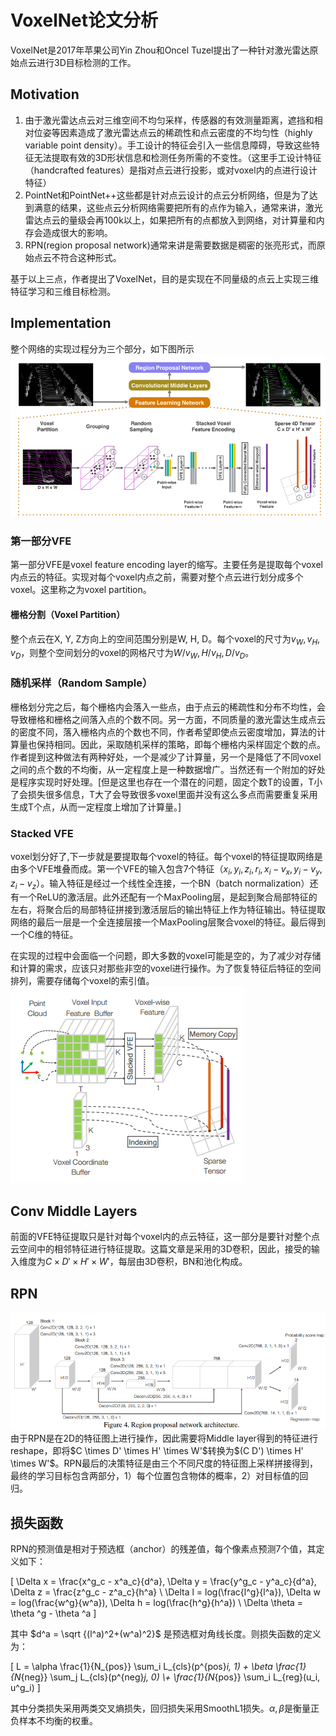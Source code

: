 # VoxelNet论文分析
VoxelNet是2017年苹果公司Yin Zhou和Oncel Tuzel提出了一种针对激光雷达原始点云进行3D目标检测的工作。

 ## Motivation
 1. 由于激光雷达点云对三维空间不均匀采样，传感器的有效测量距离，遮挡和相对位姿等因素造成了激光雷达点云的稀疏性和点云密度的不均匀性（highly variable point density）。手工设计的特征会引入一些信息障碍，导致这些特征无法提取有效的3D形状信息和检测任务所需的不变性。（这里手工设计特征（handcrafted features）是指对点云进行投影，或对voxel内的点进行设计特征）
 2. PointNet和PointNet++这些都是针对点云设计的点云分析网络，但是为了达到满意的结果，这些点云分析网络需要把所有的点作为输入，通常来讲，激光雷达点云的量级会再100k以上，如果把所有的点都放入到网络，对计算量和内存会造成很大的影响。
 3. RPN(region proposal network)通常来讲是需要数据是稠密的张亮形式，而原始点云不符合这种形式。

基于以上三点，作者提出了VoxelNet，目的是实现在不同量级的点云上实现三维特征学习和三维目标检测。

##  Implementation
整个网络的实现过程分为三个部分，如下图所示
<img alt="VoxelNet-9630319d.png" src="assets/VoxelNet-9630319d.png" width="" height="" >

### 第一部分VFE
第一部分VFE是voxel feature encoding layer的缩写。主要任务是提取每个voxel内点云的特征。实现对每个voxel内点之前，需要对整个点云进行划分成多个voxel。这里称之为voxel partition。

#### 栅格分割（Voxel Partition）
整个点云在X, Y, Z方向上的空间范围分别是W, H, D。每个voxel的尺寸为$v_W, v_H, v_D$，则整个空间划分的voxel的网格尺寸为$W/v_W, H/v_H, D/v_D$。

### 随机采样（Random Sample）
栅格划分完之后，每个栅格内会落入一些点，由于点云的稀疏性和分布不均性，会导致栅格和栅格之间落入点的个数不同。另一方面，不同质量的激光雷达生成点云的密度不同，落入栅格内点的个数也不同，作者希望即使点云密度增加，算法的计算量也保持相同。因此，采取随机采样的策略，即每个栅格内采样固定个数的点。作者提到这种做法有两种好处，一个是减少了计算量，另一个是降低了不同voxel之间的点个数的不均衡，从一定程度上是一种数据增广。当然还有一个附加的好处是程序实现时好处理。[但是这里也存在一个潜在的问题，固定个数T的设置，T小了会损失很多信息，T大了会导致很多voxel里面并没有这么多点而需要重复采用生成T个点，从而一定程度上增加了计算量。]

### Stacked VFE
voxel划分好了,下一步就是要提取每个voxel的特征。每个voxel的特征提取网络是由多个VFE堆叠而成。第一个VFE的输入包含7个特征（$x_i, y_i, z_i, r_i, x_i-v_x, y_i-v_y, z_i-v_z$）。输入特征是经过一个线性全连接，一个BN（batch normalization）还有一个ReLU的激活层。此外还配有一个MaxPooling层，是起到聚合局部特征的左右，将聚合后的局部特征拼接到激活层后的输出特征上作为特征输出。特征提取网络的最后一层是一个全连接层接一个MaxPooling层聚合voxel的特征。最后得到一个C维的特征。

在实现的过程中会面临一个问题，即大多数的voxel可能是空的，为了减少对存储和计算的需求，应该只对那些非空的voxel进行操作。为了恢复特征后特征的空间排列，需要存储每个voxel的索引值。
<img alt="VoxelNet-2d860424.png" src="assets/VoxelNet-2d860424.png" width="" height="" >

## Conv Middle Layers
前面的VFE特征提取只是针对每个voxel内的点云特征，这一部分是要针对整个点云空间中的相邻特征进行特征提取。这篇文章是采用的3D卷积，因此，接受的输入维度为$C \times D' \times H' \times W'$，每层由3D卷积，BN和池化构成。

## RPN
<img alt="VoxelNet-39c9d97b.png" src="assets/VoxelNet-39c9d97b.png" width="" height="" >
由于RPN是在2D的特征图上进行操作，因此需要将Middle layer得到的特征进行reshape，即将$C \times D' \times H' \times W'$转换为$(C D') \times H' \times W'$。RPN最后的决策特征是由三个不同尺度的特征图上采样拼接得到，最终的学习目标包含两部分，1）每个位置包含物体的概率，2）对目标值的回归。

## 损失函数
RPN的预测值是相对于预选框（anchor）的残差值，每个像素点预测7个值，其定义如下：

\[
\Delta x = \frac{x^g_c - x^a_c}{d^a},
\Delta y = \frac{y^g_c - y^a_c}{d^a},
\Delta z = \frac{z^g_c - z^a_c}{h^a} \\
\Delta l = log(\frac{l^g}{l^a}),
\Delta w = log(\frac{w^g}{w^a}),
\Delta h = log(\frac{h^g}{h^a}) \\
\Delta \theta = \theta ^g - \theta ^a
\]

其中 $d^a = \sqrt {(l^a)^2+(w^a)^2}$ 是预选框对角线长度。则损失函数的定义为：

\[
L = \alpha \frac{1}{N_{pos}} \sum_i L_{cls}(p^{pos}_i, 1) + \beta \frac{1}{N_{neg}} \sum_j L_{cls}(p^{neg}_j, 0) \\+ \frac{1}{N_{pos}} \sum_i L_{reg}(u_i, u^g_i)
\]

其中分类损失采用两类交叉熵损失，回归损失采用SmoothL1损失。$\alpha,\beta$是衡量正负样本不均衡的权重。
